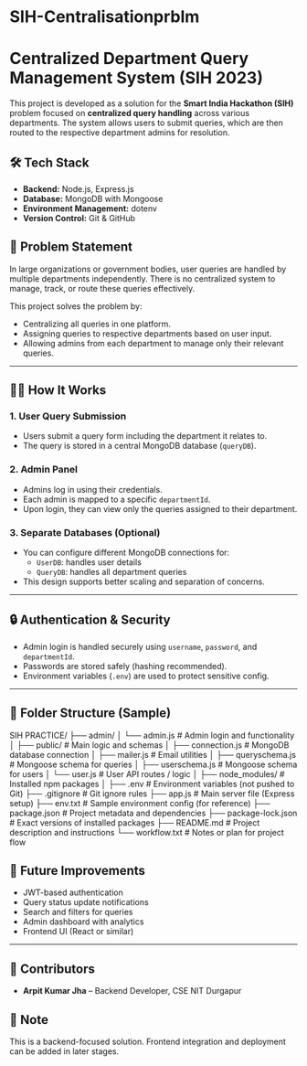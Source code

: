 ﻿# SIH-Centralisationprblm
 # Centralized Department Query Management System (SIH 2023)

This project is developed as a solution for the **Smart India Hackathon (SIH)** problem focused on **centralized query handling** across various departments. The system allows users to submit queries, which are then routed to the respective department admins for resolution.
## 🛠️ Tech Stack

- **Backend:** Node.js, Express.js
- **Database:** MongoDB with Mongoose
- **Environment Management:** dotenv
- **Version Control:** Git & GitHub

## 🎯 Problem Statement

In large organizations or government bodies, user queries are handled by multiple departments independently. There is no centralized system to manage, track, or route these queries effectively.

This project solves the problem by:
- Centralizing all queries in one platform.
- Assigning queries to respective departments based on user input.
- Allowing admins from each department to manage only their relevant queries.

---

## 👨‍💻 How It Works

### 1. **User Query Submission**
- Users submit a query form including the department it relates to.
- The query is stored in a central MongoDB database (`queryDB`).

### 2. **Admin Panel**
- Admins log in using their credentials.
- Each admin is mapped to a specific `departmentId`.
- Upon login, they can view only the queries assigned to their department.

### 3. **Separate Databases (Optional)**
- You can configure different MongoDB connections for:
  - `UserDB`: handles user details
  - `QueryDB`: handles all department queries
- This design supports better scaling and separation of concerns.

---

## 🔒 Authentication & Security

- Admin login is handled securely using `username`, `password`, and `departmentId`.
- Passwords are stored safely (hashing recommended).
- Environment variables (`.env`) are used to protect sensitive config.

---

## 📁 Folder Structure (Sample)
  SIH PRACTICE/
├── admin/
│   └── admin.js                  # Admin login and functionality
│
├── public/                       # Main logic and schemas
│   ├── connection.js             # MongoDB database connection
│   ├── mailer.js                 # Email utilities
│   ├── queryschema.js            # Mongoose schema for queries
│   ├── userschema.js             # Mongoose schema for users
│   └── user.js                   # User API routes / logic
│
├── node_modules/                 # Installed npm packages
│
├── .env                          # Environment variables (not pushed to Git)
├── .gitignore                    # Git ignore rules
├── app.js                        # Main server file (Express setup)
├── env.txt                       # Sample environment config (for reference)
├── package.json                  # Project metadata and dependencies
├── package-lock.json             # Exact versions of installed packages
├── README.md                     # Project description and instructions
└── workflow.txt                  # Notes or plan for project flow



## 🚀 Future Improvements
- JWT-based authentication
- Query status update notifications
- Search and filters for queries
- Admin dashboard with analytics
- Frontend UI (React or similar)

---

## 🤝 Contributors

- **Arpit Kumar Jha** – Backend Developer, CSE NIT Durgapur
## 📌 Note

This is a backend-focused solution. Frontend integration and deployment can be added in later stages.



